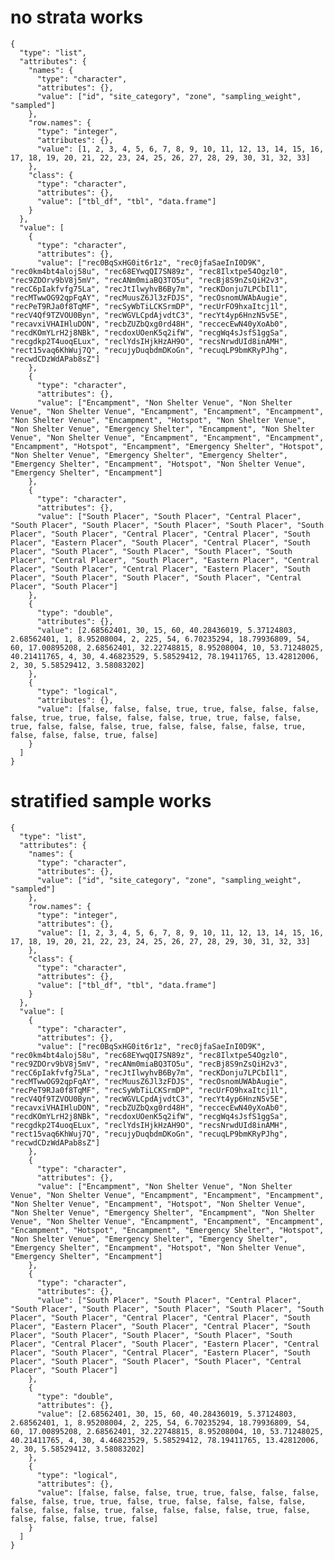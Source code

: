 # no strata works

    {
      "type": "list",
      "attributes": {
        "names": {
          "type": "character",
          "attributes": {},
          "value": ["id", "site_category", "zone", "sampling_weight", "sampled"]
        },
        "row.names": {
          "type": "integer",
          "attributes": {},
          "value": [1, 2, 3, 4, 5, 6, 7, 8, 9, 10, 11, 12, 13, 14, 15, 16, 17, 18, 19, 20, 21, 22, 23, 24, 25, 26, 27, 28, 29, 30, 31, 32, 33]
        },
        "class": {
          "type": "character",
          "attributes": {},
          "value": ["tbl_df", "tbl", "data.frame"]
        }
      },
      "value": [
        {
          "type": "character",
          "attributes": {},
          "value": ["rec0BqSxHG0it6r1z", "rec0jfaSaeInI0D9K", "rec0km4bt4aloj58u", "rec68EYwqQI7SN89z", "rec8Ilxtpe54Ogzl0", "rec9ZDOrv9bV8j5mV", "recANm0miaBQ3TO5u", "recBj8S9nZsQiH2v3", "recC6pIakfvfg75La", "recJtIlwyhvB6By7m", "recKDonju7LPCbIl1", "recMTwwOG92qpFqAY", "recMuusZ6Jl3zFDJS", "recOsnomUWAbAugie", "recPeT9RJa0f8TqMF", "recSyWbTiLCKSrmDP", "recUrFO9hxaItcj1l", "recV4Qf9TZVOU0Byn", "recWGVLCpdAjvdtC3", "recYt4yp6HnzN5v5E", "recavxiVHAIHluDON", "recbZUZbQxg0rd48H", "reccecEwN40yXoAb0", "recdKOmYLrH2j8NBk", "recdoxUOenK5q2ifW", "recgWq4sJsfS1ggSa", "recgdkp2T4uoqELux", "reclYdsIHjkHzAH9O", "recsNrwdUId8inAMH", "rect15vaq6KhWuj7Q", "recujyDuqbdmDKoGn", "recuqLP9bmKRyPJhg", "recwdCDzWdAPab8sZ"]
        },
        {
          "type": "character",
          "attributes": {},
          "value": ["Encampment", "Non Shelter Venue", "Non Shelter Venue", "Non Shelter Venue", "Encampment", "Encampment", "Encampment", "Non Shelter Venue", "Encampment", "Hotspot", "Non Shelter Venue", "Non Shelter Venue", "Emergency Shelter", "Encampment", "Non Shelter Venue", "Non Shelter Venue", "Encampment", "Encampment", "Encampment", "Encampment", "Hotspot", "Encampment", "Emergency Shelter", "Hotspot", "Non Shelter Venue", "Emergency Shelter", "Emergency Shelter", "Emergency Shelter", "Encampment", "Hotspot", "Non Shelter Venue", "Emergency Shelter", "Encampment"]
        },
        {
          "type": "character",
          "attributes": {},
          "value": ["South Placer", "South Placer", "Central Placer", "South Placer", "South Placer", "South Placer", "South Placer", "South Placer", "South Placer", "Central Placer", "Central Placer", "South Placer", "Eastern Placer", "South Placer", "Central Placer", "South Placer", "South Placer", "South Placer", "South Placer", "South Placer", "Central Placer", "South Placer", "Eastern Placer", "Central Placer", "South Placer", "Central Placer", "Eastern Placer", "South Placer", "South Placer", "South Placer", "South Placer", "Central Placer", "South Placer"]
        },
        {
          "type": "double",
          "attributes": {},
          "value": [2.68562401, 30, 15, 60, 40.28436019, 5.37124803, 2.68562401, 1, 8.95208004, 2, 225, 54, 6.70235294, 18.79936809, 54, 60, 17.00895208, 2.68562401, 32.22748815, 8.95208004, 10, 53.71248025, 40.21411765, 4, 30, 4.46823529, 5.58529412, 78.19411765, 13.42812006, 2, 30, 5.58529412, 3.58083202]
        },
        {
          "type": "logical",
          "attributes": {},
          "value": [false, false, false, true, true, false, false, false, false, true, true, false, false, false, true, true, false, false, true, false, false, false, true, false, false, false, false, true, false, false, false, true, false]
        }
      ]
    }

# stratified sample works

    {
      "type": "list",
      "attributes": {
        "names": {
          "type": "character",
          "attributes": {},
          "value": ["id", "site_category", "zone", "sampling_weight", "sampled"]
        },
        "row.names": {
          "type": "integer",
          "attributes": {},
          "value": [1, 2, 3, 4, 5, 6, 7, 8, 9, 10, 11, 12, 13, 14, 15, 16, 17, 18, 19, 20, 21, 22, 23, 24, 25, 26, 27, 28, 29, 30, 31, 32, 33]
        },
        "class": {
          "type": "character",
          "attributes": {},
          "value": ["tbl_df", "tbl", "data.frame"]
        }
      },
      "value": [
        {
          "type": "character",
          "attributes": {},
          "value": ["rec0BqSxHG0it6r1z", "rec0jfaSaeInI0D9K", "rec0km4bt4aloj58u", "rec68EYwqQI7SN89z", "rec8Ilxtpe54Ogzl0", "rec9ZDOrv9bV8j5mV", "recANm0miaBQ3TO5u", "recBj8S9nZsQiH2v3", "recC6pIakfvfg75La", "recJtIlwyhvB6By7m", "recKDonju7LPCbIl1", "recMTwwOG92qpFqAY", "recMuusZ6Jl3zFDJS", "recOsnomUWAbAugie", "recPeT9RJa0f8TqMF", "recSyWbTiLCKSrmDP", "recUrFO9hxaItcj1l", "recV4Qf9TZVOU0Byn", "recWGVLCpdAjvdtC3", "recYt4yp6HnzN5v5E", "recavxiVHAIHluDON", "recbZUZbQxg0rd48H", "reccecEwN40yXoAb0", "recdKOmYLrH2j8NBk", "recdoxUOenK5q2ifW", "recgWq4sJsfS1ggSa", "recgdkp2T4uoqELux", "reclYdsIHjkHzAH9O", "recsNrwdUId8inAMH", "rect15vaq6KhWuj7Q", "recujyDuqbdmDKoGn", "recuqLP9bmKRyPJhg", "recwdCDzWdAPab8sZ"]
        },
        {
          "type": "character",
          "attributes": {},
          "value": ["Encampment", "Non Shelter Venue", "Non Shelter Venue", "Non Shelter Venue", "Encampment", "Encampment", "Encampment", "Non Shelter Venue", "Encampment", "Hotspot", "Non Shelter Venue", "Non Shelter Venue", "Emergency Shelter", "Encampment", "Non Shelter Venue", "Non Shelter Venue", "Encampment", "Encampment", "Encampment", "Encampment", "Hotspot", "Encampment", "Emergency Shelter", "Hotspot", "Non Shelter Venue", "Emergency Shelter", "Emergency Shelter", "Emergency Shelter", "Encampment", "Hotspot", "Non Shelter Venue", "Emergency Shelter", "Encampment"]
        },
        {
          "type": "character",
          "attributes": {},
          "value": ["South Placer", "South Placer", "Central Placer", "South Placer", "South Placer", "South Placer", "South Placer", "South Placer", "South Placer", "Central Placer", "Central Placer", "South Placer", "Eastern Placer", "South Placer", "Central Placer", "South Placer", "South Placer", "South Placer", "South Placer", "South Placer", "Central Placer", "South Placer", "Eastern Placer", "Central Placer", "South Placer", "Central Placer", "Eastern Placer", "South Placer", "South Placer", "South Placer", "South Placer", "Central Placer", "South Placer"]
        },
        {
          "type": "double",
          "attributes": {},
          "value": [2.68562401, 30, 15, 60, 40.28436019, 5.37124803, 2.68562401, 1, 8.95208004, 2, 225, 54, 6.70235294, 18.79936809, 54, 60, 17.00895208, 2.68562401, 32.22748815, 8.95208004, 10, 53.71248025, 40.21411765, 4, 30, 4.46823529, 5.58529412, 78.19411765, 13.42812006, 2, 30, 5.58529412, 3.58083202]
        },
        {
          "type": "logical",
          "attributes": {},
          "value": [false, false, false, true, true, false, false, false, false, false, true, true, false, true, false, false, false, false, false, false, false, true, false, false, false, false, true, false, false, false, false, true, false]
        }
      ]
    }

